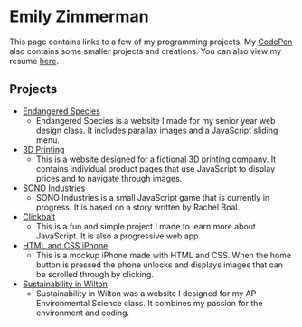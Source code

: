 # Emily Zimmerman
This page contains links to a few of my programming projects. My [CodePen](https://codepen.io/emzarts/) also contains some smaller projects and creations. You can also view my resume [here](https://github.com/emzarts/all/blob/master/Emily%20M.%20Zimmerman%20Resume.pdf).

## Projects
* [Endangered Species](https://emzarts.github.io/endangered-species/index.html) 
  * Endangered Species is a website I made for my senior year web design class. It includes parallax images and a JavaScript sliding menu.
* [3D Printing](https://emzarts.github.io/3DPrinting/products.html)
  * This is a website designed for a fictional 3D printing company. It contains individual product pages that use JavaScript to display prices and to navigate through images. 
* [SONO Industries](https://emzarts.github.io/SONOindustries/)
  * SONO Industries is a small JavaScript game that is currently in progress. It is based on a story written by Rachel Boal. 
* [Clickbait](https://emzarts.github.io/PWAtest1/)
  * This is a fun and simple project I made to learn more about JavaScript. It is also a progressive web app. 
* [HTML and CSS iPhone](https://codepen.io/emzarts/details/MbvJoe/)
  * This is a mockup iPhone made with HTML and CSS. When the home button is pressed the phone unlocks and displays images that can be scrolled through by clicking. 
* [Sustainability in Wilton](https://emzarts.github.io/apes-passion-project/index.html)
  * Sustainability in Wilton was a website I designed for my AP Environmental Science class. It combines my passion for the environment and coding. 
  
